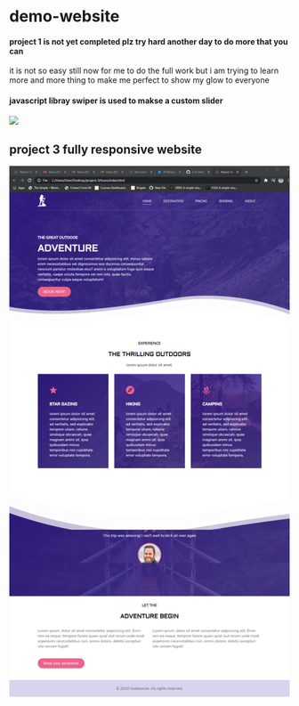 # demo-website
#### project 1 is not yet completed plz try hard another day to do more that you can
it is not so easy still now for me to do the full work but i am trying to learn  more and more thing to make me perfect to show my glow to everyone
#### javascript libray swiper is used to makse a custom slider
![](project-2/images/output.png)
## project 3 fully responsive website
![](project-3/tours/images/output.png)
